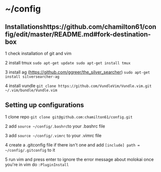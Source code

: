 # ~/config


## Installationshttps://github.com/chamilton61/config/edit/master/README.md#fork-destination-box

1 check installation of git and vim

2 install tmux 
`sudo apt-get update
sudo apt-get install tmux`

3 install ag (https://github.com/ggreer/the_silver_searcher)
`sudo apt-get install silversearcher-ag`

4 install vundle
`git clone https://github.com/VundleVim/Vundle.vim.git ~/.vim/bundle/Vundle.vim`

## Setting up configurations

1 clone repo
`git clone git@github.com:chamilton61/config.git`

2 add `source ~/config/.bashrc`to your .bashrc file

3 add `source ~/config/.vimrc` to your .vimrc file

4 create a .gitconfig file if there isn't one and add 
`[include]
  path = ~/config/.gitconfig`
  to it

5 run vim and press enter to ignore the error message about molokai
  once you're in vim do `:PluginInstall`
